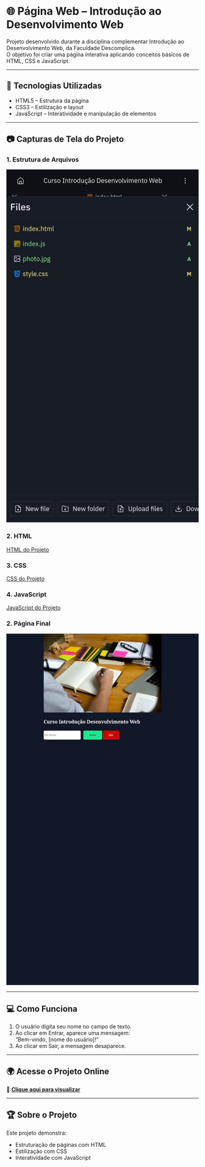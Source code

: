 # 🌐 Página Web – Introdução ao Desenvolvimento Web

Projeto desenvolvido durante a disciplina complementar Introdução ao Desenvolvimento Web, da Faculdade Descomplica.  
O objetivo foi criar uma página interativa aplicando conceitos básicos de HTML, CSS e JavaScript.

---

## 📌 Tecnologias Utilizadas
- HTML5 – Estrutura da página  
- CSS3 – Estilização e layout  
- JavaScript – Interatividade e manipulação de elementos

---

## 📷 Capturas de Tela do Projeto
### 1. Estrutura de Arquivos
![Estrutura do Projeto](estrutura.jpg)

### 2. HTML
[HTML do Projeto](html.jpg)

### 3. CSS
[CSS do Projeto](css.jpg,css2.jpg)

### 4. JavaScript
[JavaScript do Projeto](javascript.jpg)

### 2. Página Final
![Página Final](pagina_web.jpg)

---

## 💻 Como Funciona
1. O usuário digita seu nome no campo de texto.  
2. Ao clicar em Entrar, aparece uma mensagem:  
   “Bem-vindo, [nome do usuário]!”  
3. Ao clicar em Sair, a mensagem desaparece.

---

## 🌍 Acesse o Projeto Online
🔗 **[Clique aqui para visualizar](https://e45746a3-5e75-4efe-ae83-a48c759f4d14-00-346seqztljike.worf.replit.dev/)**

---

## 🏆 Sobre o Projeto
Este projeto demonstra:  
- Estruturação de páginas com HTML  
- Estilização com CSS  
- Interatividade com JavaScript

